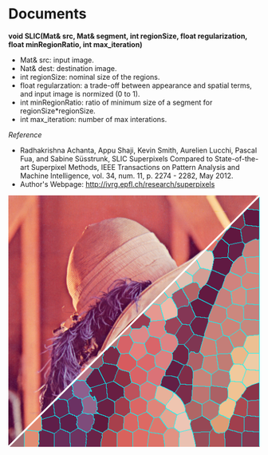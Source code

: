 Documents
=========

**void SLIC(Mat& src, Mat& segment, int regionSize, float regularization, float minRegionRatio, int max_iteration)**  
* Mat& src: input image.  
* Nat& dest: destination image.  
* int regionSize: nominal size of the regions.   
* float regularzation: a trade-off between appearance and spatial terms, and input image is normized (0 to 1).
* int minRegionRatio: ratio of minimum size of a segment for regionSize*regionSize.   
* int max_iteration: number of max interations.  

*Reference*
* Radhakrishna Achanta, Appu Shaji, Kevin Smith, Aurelien Lucchi, Pascal Fua, and Sabine Süsstrunk, SLIC Superpixels Compared to State-of-the-art Superpixel Methods, IEEE Transactions on Pattern Analysis and Machine Intelligence, vol. 34, num. 11, p. 2274 - 2282, May 2012.
* Author's Webpage: http://ivrg.epfl.ch/research/superpixels

![SLIC](SLIC_screenshot.png "screenshot")